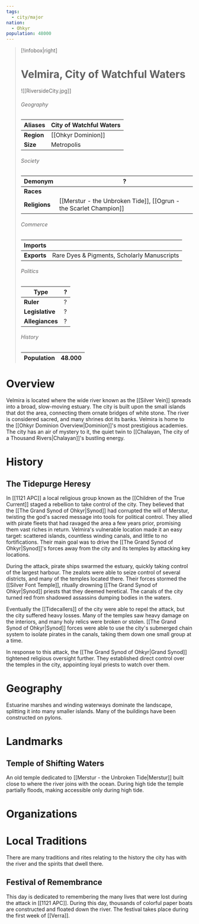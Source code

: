 ```yaml
---
tags:
  - city/major
nation:
  - Ohkyr
population: 48000
---
```

> [!infobox|right]
> # Velmira, City of Watchful Waters
> ![[RiversideCity.jpg]]
> ###### Geography
> | **Aliases** | City of Watchful Waters |
> | - | - |
> | **Region** | [[Ohkyr Dominion]] |
> | **Size** | Metropolis |
> ###### Society
> | **Demonym** | ? |
> | - | - |
> | **Races** |  |
> | **Religions** | [[Merstur - the Unbroken Tide]], [[Ogrun - the Scarlet Champion]] |
> ###### Commerce
> | **Imports** |  |
> | - | - |
> | **Exports** | Rare Dyes & Pigments, Scholarly Manuscripts |
> ###### Politics
> | **Type** | ? |
> | - | - |
> | **Ruler** | ? |
> | **Legislative** | ? |
> | **Allegiances** | ? |
> ###### History
> | **Population** | 48.000 |
> | - | - |
# Overview
Velmira is located where the wide river known as the [[Silver Vein]] spreads into a broad, slow-moving estuary. The city is built upon the small islands that dot the area, connecting them ornate bridges of white stone. The river is considered sacred, and many shrines dot its banks. Velmira is home to the [[Ohkyr Dominion Overview|Dominion]]'s most prestigious academies. The city has an air of mystery to it, the quiet twin to [[Chalayan, The city of a Thousand Rivers|Chalayan]]'s bustling energy.
# History
## The Tidepurge Heresy
In [[1121 APC]] a local religious group known as the [[Children of the True Current]] staged a rebellion to take control of the city. They believed that the [[The Grand Synod of Ohkyr|Synod]] had corrupted the will of Merstur, twisting the god's sacred message into tools for political control. They allied with pirate fleets that had ravaged the area a few years prior, promising them vast riches in return. Velmira's vulnerable location made it an easy target: scattered islands, countless winding canals, and little to no fortifications. Their main goal was to drive the [[The Grand Synod of Ohkyr|Synod]]'s forces away from the city and its temples by attacking key locations.

During the attack, pirate ships swarmed the estuary, quickly taking control of the largest harbour. The zealots were able to seize control of several districts, and many of the temples located there. Their forces stormed the [[Silver Font Temple]], ritually drowning [[The Grand Synod of Ohkyr|Synod]] priests that they deemed heretical. The canals of the city turned red from shadowed assassins dumping bodies in the waters.

Eventually the [[Tidecallers]] of the city were able to repel the attack, but the city suffered heavy losses. Many of the temples saw heavy damage on the interiors, and many holy relics were broken or stolen. [[The Grand Synod of Ohkyr|Synod]] forces were able to use the city's submerged chain system to isolate pirates in the canals, taking them down one small group at a time.

In response to this attack, the [[The Grand Synod of Ohkyr|Grand Synod]] tightened religious oversight further. They established direct control over the temples in the city, appointing loyal priests to watch over them.
# Geography
Estuarine marshes and winding waterways dominate the landscape, splitting it into many smaller islands. Many of the buildings have been constructed on pylons.
# Landmarks
## Temple of Shifting Waters
An old temple dedicated to [[Merstur - the Unbroken Tide|Merstur]] built close to where the river joins with the ocean. During high tide the temple partially floods, making accessible only during high tide.
# Organizations
# Local Traditions
There are many traditions and rites relating to the history the city has with the river and the spirits that dwell there.
## Festival of Remembrance
This day is dedicated to remembering the many lives that were lost during the attack in [[1121 APC]]. During this day, thousands of colorful paper boats are constructed and floated down the river. The festival takes place during the first week of [[Verra]].